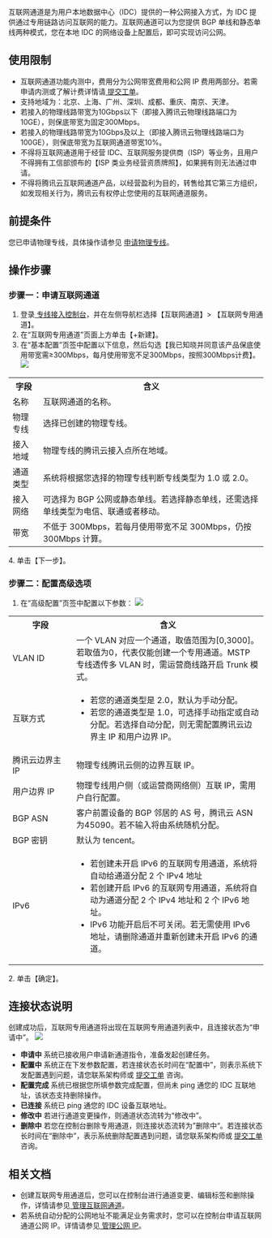 互联网通道是为用户本地数据中心（IDC）提供的一种公网接入方式，为 IDC 提供通过专用链路访问互联网的能力。互联网通道可以为您提供 BGP 单线和静态单线两种模式，您在本地 IDC 的网络设备上配置后，即可实现访问公网。

## 使用限制
- 互联网通道功能内测中，费用分为公网带宽费用和公网 IP 费用两部分。若需申请内测或了解计费详情请[ 提交工单](https://console.cloud.tencent.com/workorder/category)。
- 支持地域为：北京、上海、广州、深圳、成都、重庆、南京、天津。
- 若接入的物理线路带宽为10Gbps以下（即接入腾讯云物理线路端口为10GE），则保底带宽为固定300Mbps。
- 若接入的物理线路带宽为10Gbps及以上（即接入腾讯云物理线路端口为100GE），则保底带宽为互联网通道带宽10%。
- 不得将互联网通道用于经营 IDC、互联网服务提供商（ISP）等业务，且用户不得拥有工信部颁布的【ISP 类业务经营资质牌照】，如果拥有则无法通过申请。
- 不得将腾讯云互联网通道产品，以经营盈利为目的，转售给其它第三方组织，如发现相关行为，腾讯云有权停止您使用的互联网通道服务。

## 前提条件
您已申请物理专线，具体操作请参见 [申请物理专线](https://cloud.tencent.com/document/product/216/48586)。

## 操作步骤

### 步骤一：申请互联网通道
1. 登录[ 专线接入控制台](https://console.cloud.tencent.com/dc/dc)，并在左侧导航栏选择【互联网通道】> 【互联网专用通道】。
2. 在“互联网专用通道”页面上方单击【+新建】。
3. 在“基本配置”页签中配置以下信息，然后勾选【我已知晓并同意该产品保底使用带宽需≥300Mbps，每月使用带宽不足300Mbps，按照300Mbps计费】。
![](https://main.qcloudimg.com/raw/5828228e5fed9bf703fc20a65a028e88.png)
<table>
<tr>
<th>字段</th>
<th>含义</th>
</tr>
<tr>
<td>名称</td>
<td>互联网通道的名称。</td>
</tr>
<tr>
<td>物理专线</td>
<td>选择已创建的物理专线。</td>
</tr>
<tr>
<td>接入地域</td>
<td>物理专线的腾讯云接入点所在地域。</td>
</tr>
<tr>
<td>通道类型</td>
<td>系统将根据您选择的物理专线判断专线类型为 1.0 或 2.0。</td>
</tr>
<tr>
<td>接入网络</td>
<td>可选择为 BGP 公网或静态单线。若选择静态单线，还需选择单线类型为电信、联通或者移动。</td>
</tr>
<tr>
<td>带宽</td>
<td>不低于 300Mbps，若每月使用带宽不足 300Mbps，仍按 300Mbps 计算。</td>
</tr>
</table>
4. 单击【下一步】。

### 步骤二：配置高级选项
1. 在“高级配置”页签中配置以下参数：
![](https://main.qcloudimg.com/raw/602a6485df85c8e846c2b72d67a980b8.png)
<table>
<tr>
<th width="25%">字段</th>
<th>含义</th>
</tr>
<tr>
<td>VLAN ID</td>
<td>一个 VLAN 对应一个通道，取值范围为[0,3000]。若取值为0，代表仅能创建一个专用通道。MSTP 专线透传多 VLAN 时，需运营商线路开启 Trunk 模式。</td>
</tr>
<tr>
<td>互联方式</td>
<td><ul><li>若您的通道类型是 2.0，默认为手动分配。</li><li>若您的通道类型是 1.0，可选择手动指定或自动分配。若选择自动分配，则无需配置腾讯云边界主 IP 和用户边界 IP。</li></ul></td>
</tr>
<tr>
<td>腾讯云边界主 IP</td>
<td>物理专线腾讯云侧的边界互联 IP。</td>
</tr>
<tr>
<td>用户边界 IP</td>
<td>物理专线用户侧（或运营商网络侧）互联 IP，需用户自行配置。</td>
</tr>
<tr>
<td>BGP ASN</td>
<td>客户前置设备的 BGP 邻居的 AS 号，腾讯云 ASN 为45090。若不输入将由系统随机分配。</td>
</tr>
<tr>
<td>BGP 密钥</td>
<td>默认为 tencent。</td>
</tr>
<tr>
<td>IPv6</td>
<td><ul><li>若创建未开启 IPv6 的互联网专用通道，系统将自动给通道分配 2 个 IPv4 地址</li><li>若创建开启 IPv6 的互联网专用通道，系统将自动为通道分配 2 个 IPv4 地址和 2 个 IPv6 地址。</li><li>IPv6 功能开启后不可关闭。若无需使用 IPv6 地址，请删除通道并重新创建未开启 IPv6 的通道。</li></ul></td>
</tr>
</table>
2. 单击【确定】。

## 连接状态说明
创建成功后，互联网专用通道将出现在互联网专用通道列表中，且连接状态为“申请中”。
![](https://main.qcloudimg.com/raw/8617238bb5bd897df28ca8055f6c74cd.png)
- **申请中**
  系统已接收用户申请新通道指令，准备发起创建任务。
- **配置中**
  系统正在下发参数配置，若连接状态长时间在“配置中”，则表示系统下发配置遇到问题，请您联系架构师或 [提交工单](https://console.cloud.tencent.com/workorder/category) 咨询。
- **配置完成**
  系统已根据您所填参数完成配置，但尚未 ping 通您的 IDC 互联地址，该状态支持删除操作。
- **已连接**
  系统已 ping 通您的 IDC 设备互联地址。
- **修改中**
    若进行通道变更操作，则通道状态流转为“修改中”。
- **删除中**
  若您在控制台删除专用通道，则连接状态流转为”删除中“。若连接状态长时间在“删除中”，表示系统删除配置遇到问题，请您联系架构师或 [提交工单](https://console.cloud.tencent.com/workorder/category) 咨询。

## 相关文档
- 创建互联网专用通道后，您可以在控制台进行通道变更、编辑标签和删除操作，详情请参见[ 管理互联网通道](https://cloud.tencent.com/document/product/216/50986)。
- 若系统自动分配的公网地址不能满足业务需求时，您可以在控制台申请互联网通道公网 IP。详情请参见[ 管理公网 IP](https://cloud.tencent.com/document/product/216/52582)。
